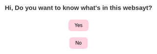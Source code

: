 <!DOCTYPE html>
<html lang="en">
<head>
  <meta charset="UTF-8">
  <meta name="viewport" content="width=device-width, initial-scale=1.0">
  <title>Chi</title>
  <link href="https://fonts.googleapis.com/css2?family=Comic+Neue:wght@400;700&family=Pacifico&display=swap" rel="stylesheet">
  <style>
    body {
      background-color: white;
      font-family: 'Comic Neue', sans-serif;
      color: #333;
      padding: 20px;
      margin: 0;
      max-width: 100%;
      width: 100%;
      box-sizing: border-box;
    }
    #popup {
      position: fixed;
      top: 0; left: 0; right: 0; bottom: 0;
      background-color: rgba(255, 255, 255, 0.95);
      display: flex;
      flex-direction: column;
      justify-content: center;
      align-items: center;
      z-index: 1000;
      transition: opacity 0.3s ease-out;
      width: 100%;
      height: 100%;
      padding: 20px;
    }
    #popup.hidden {
      display: none;
    }
    header {
      display: flex;
      flex-direction: column;
      align-items: center;
      margin-bottom: 20px;
      padding: 0 10px;
    }
    header img {
      width: 80px;
      height: 80px;
      border-radius: 50%;
      margin-right: 15px;
      object-fit: cover;
      border: 2px solid #FFD1DC;
      margin-bottom: 10px;
    }
    .info {
      display: flex;
      flex-direction: column;
      gap: 5px;
      text-align: center;
    }
    .countdown {
      color: #FF69B4;
      font-weight: bold;
    }
    .section {
      margin-top: 30px;
      padding: 20px;
      background-color: #FFD1DC;
      border-radius: 12px;
      color: #000;
      width: 100%;
      box-sizing: border-box;
    }
    textarea {
      width: 100%;
      height: 100px;
      padding: 10px;
      margin-top: 10px;
      border-radius: 8px;
      border: 1px solid #ccc;
      resize: none;
      font-family: 'Comic Neue', sans-serif;
    }
    button {
      margin: 10px;
      padding: 10px 20px;
      font-size: 16px;
      border: none;
      border-radius: 10px;
      background-color: #FFD1DC;
      cursor: pointer;
      font-family: 'Comic Neue', bold 700, sans-serif;
      transition: transform 0.2s, box-shadow 0.2s;
    }
    button:hover {
      transform: scale(1.05);
      box-shadow: 0 4px 8px rgba(0,0,0,0.1);
    }
    .save-btn {
      margin-top: 10px;
      padding: 8px 15px;
      background-color: white;
      border: 1px solid #FFD1DC;
      cursor: pointer;
      border-radius: 6px;
      font-family: 'Comic Neue', sans-serif;
      transition: transform 0.2s, box-shadow 0.2s;
    }
    .save-btn:hover {
      transform: scale(1.05);
      box-shadow: 0 4px 8px rgba(0,0,0,0.1);
    }
    #sadFace {
      text-align: center;
      margin-top: 50px;
      font-family: 'Comic Sans MS';
      font-size: 24px;
      color: #000000;
      padding: 0 20px;
    }
    #sadFace h2 {
      font-size: 72px;
      margin-bottom: 20px;
    }
    .hidden {
      display: none;
    }
    @media (max-width: 768px) {
      body {
        padding: 10px;
      }
      .section {
        padding: 15px;
      }
      header img {
        width: 70px;
        height: 70px;
      }
      #sadFace h2 {
        font-size: 60px;
      }
    }
    @media (max-width: 480px) {
      header img {
        width: 60px;
        height: 60px;
      }
      #sadFace h2 {
        font-size: 48px;
      }
      button {
        font-size: 14px;
        padding: 8px 16px;
      }
    }
  </style>
</head>
<body>
<div id="popup">
  <h2>Hi, Do you want to know what's in this websayt?</h2>
  <button id="yesBtn">Yes</button>
  <button id="noBtn">No</button>
</div>
<main id="mainContent" class="hidden">
  <header>
    <img src="chi.jpg" alt="Photo of Christine Ann (Chi)">
    <div class="info">
      <div><strong>Christine Ann (Chi)</strong></div>
      <div>August 7, 2008</div>
      <div class="countdown" id="birthdayCountdown">Loading countdown...</div>
    </div>
  </header>
  <section class="section">
    <h3>Message for Chi</h3>
    <p id="message">Hello Chi! I know you've been feeling down so I decided to make this for you kasi ewan ko, bored lang ako, ganon. Anyway, I hope you regain your energy and that bright spirit of yours. Don't worry, no need to rush everything, just like what I always say! Hindi ko na alam sasabihin jahshsajhahja. Always here for you, take care!</p>
  </section>
  <section class="section">
    <h3>How do you feel todeeeii? u can vent !</h3>
    <textarea id="response" placeholder="You can tell me anything! I may or may not make basa"></textarea>
    <button class="save-btn" id="saveBtn">Save Answer</button>
    <p id="saveConfirm" style="color: green;"></p>
  </section>
</main>
<div id="sadFace" class="hidden">
  <h2>:(</h2>
  <p>Ok, kalimutan m nlng aqu</p>
</div>
<script>
  // Wait for the DOM to be fully loaded
  document.addEventListener('DOMContentLoaded', function() {
    // Get all elements
    const yesBtn = document.getElementById("yesBtn");
    const noBtn = document.getElementById("noBtn");
    const popup = document.getElementById("popup");
    const mainContent = document.getElementById("mainContent");
    const sadFace = document.getElementById("sadFace");
    const saveBtn = document.getElementById("saveBtn");
    const response = document.getElementById("response");
    const saveConfirm = document.getElementById("saveConfirm");
    
    // Yes button click handler
    yesBtn.addEventListener('click', function() {
      // Fade out popup
      popup.style.opacity = "0";
      
      // After transition, hide popup and show main content
      setTimeout(function() {
        popup.classList.add("hidden");
        mainContent.classList.remove("hidden");
        loadResponse();
      }, 300);
    });
    
     // No button click handler
    noBtn.addEventListener('click', function() {
      // Fade out popup
      popup.style.opacity = "0";
      
      // After transition, hide popup and show sad face
      setTimeout(function() {
        popup.classList.add("hidden");
        sadFace.classList.remove("hidden");
      }, 300);
    });
    
    // Save button click handler
    saveBtn.addEventListener('click', function() {
      const responseText = response.value.trim();
      
      if (responseText === "") {
        saveConfirm.innerText = "You can vent hirrr!";
      } else {
        // Save to localStorage
        localStorage.setItem('chi_response', responseText);
        saveConfirm.innerText = "Answer saveeeeddd! tenchuuuu :)";
        
        // Clear the textarea after saving
        response.value = "";
      }
    });
    
    // Load saved response if available
    function loadResponse() {
      const savedResponse = localStorage.getItem('chi_response');
      if (savedResponse) {
        response.value = savedResponse;
      }
    }
    
    // Update birthday countdown
    function updateCountdown() {
      const bday = new Date("August 7, 2025");
      const today = new Date();
      const diff = bday - today;
      
      if (diff < 0) {
        document.getElementById("birthdayCountdown").innerText = "🎉 Happy Birthday, Chi!";
        return;
      }
      
      const days = Math.floor(diff / (1000 * 60 * 60 * 24));
      document.getElementById("birthdayCountdown").innerText = `${days} day(s) left until your birthday! 🎂`;
    }
    
    // Call updateCountdown when page loads
    updateCountdown();
  });
</script>
</body>
</html>
